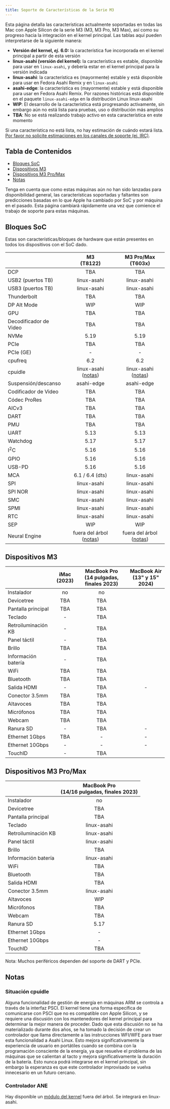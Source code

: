 ```yaml
---
title: Soporte de Características de la Serie M3
---
```


Esta página detalla las características actualmente soportadas en todas las Mac con Apple Silicon de la serie M3 (M3, M3 Pro, M3 Max), así como
su progreso hacia la integración en el kernel principal. Las tablas aquí pueden interpretarse de la siguiente manera:

* **Versión del kernel, *ej.* 6.0:** la característica fue incorporada en el kernel principal a partir de esta versión
* **linux-asahi (versión del kernel):** la característica es estable, disponible para usar en `linux-asahi`, y debería estar en el kernel principal para la versión indicada
* **linux-asahi**: la característica es (mayormente) estable y está disponible para usar en Fedora Asahi Remix y en `linux-asahi`
* **asahi-edge**: la característica es (mayormente) estable y está disponible para usar en Fedora Asahi Remix. Por razones históricas está disponible en el paquete `linux-asahi-edge` en la distribución Linux linux-asahi
* **WIP**: El desarrollo de la característica está progresando activamente, sin embargo aún no está lista para pruebas, uso o distribución más amplios
* **TBA**: No se está realizando trabajo activo en esta característica en este momento

Si una característica no está lista, no hay estimación de cuándo estará lista. [Por favor no solicite estimaciones en los canales de soporte (ej. IRC)](../../project/when-will-asahi-be-done.md).

## Tabla de Contenidos
- [Bloques SoC](#bloques-soc)
- [Dispositivos M3](#dispositivos-m3)
- [Dispositivos M3 Pro/Max](#dispositivos-m3-promax)
- [Notas](#notas)

Tenga en cuenta que como estas máquinas aún no han sido lanzadas para disponibilidad general, las características soportadas y faltantes son predicciones basadas en lo que Apple ha cambiado
por SoC y por máquina en el pasado. Esta página cambiará rápidamente una vez que comience el trabajo de soporte para estas máquinas.

## Bloques SoC
Estas son características/bloques de hardware que están presentes en todos los dispositivos con el SoC dado.

|                  | M3<br>(T8122)        | M3 Pro/Max<br>(T603x)       |
|------------------|:--------------------:|:---------------------------:|
| DCP              | TBA                  | TBA                         |
| USB2 (puertos TB)| linux-asahi          | linux-asahi                 |
| USB3 (puertos TB)| linux-asahi          | linux-asahi                 |
| Thunderbolt      | TBA                  | TBA                         |
| DP Alt Mode      | WIP                  | WIP                         |
| GPU              | TBA                  | TBA                         |
| Decodificador de Video | TBA            | TBA                         |
| NVMe             | 5.19                 | 5.19                        |
| PCIe             | TBA                  | TBA                         |
| PCIe (GE)        | -                    | -                           |
| cpufreq          | 6.2                  | 6.2                         |
| cpuidle          | linux-asahi ([notas](#situación-cpuidle)) | linux-asahi ([notas](#situación-cpuidle)) |
| Suspensión/descanso | asahi-edge       | asahi-edge                  |
| Codificador de Video | TBA              | TBA                         |
| Códec ProRes     | TBA                  | TBA                         |
| AICv3            | TBA                  | TBA                         |
| DART             | TBA                  | TBA                         |
| PMU              | TBA                  | TBA                         |
| UART             | 5.13                 | 5.13                        |
| Watchdog         | 5.17                 | 5.17                        |
| I<sup>2</sup>C   | 5.16                 | 5.16                        |
| GPIO             | 5.16                 | 5.16                        |
| USB-PD           | 5.16                 | 5.16                        |
| MCA              | 6.1 / 6.4 (dts)      | linux-asahi                 |
| SPI              | linux-asahi          | linux-asahi                 |
| SPI NOR          | linux-asahi          | linux-asahi                 |
| SMC              | linux-asahi          | linux-asahi                 |
| SPMI             | linux-asahi          | linux-asahi                 |
| RTC              | linux-asahi          | linux-asahi                 |
| SEP              | WIP                  | WIP                         |
| Neural Engine    | fuera del árbol ([notas](#controlador-ane)) | fuera del árbol ([notas](#controlador-ane)) |

## Dispositivos M3
|                    | iMac<br>(2023)     | MacBook Pro<br>(14 pulgadas, finales 2023) | MacBook Air<br>(13" y 15" 2024) |
|--------------------|:------------------:|:-----------------------------------:|:------------------------------:|
| Instalador         | no                 | no                                  |                                |
| Devicetree         | TBA                | TBA                                 |                                |
| Pantalla principal | TBA                | TBA                                 |                                |
| Teclado            | -                  | TBA                                 |                                |
| Retroiluminación KB| -                  | TBA                                 |                                |
| Panel táctil       | -                  | TBA                                 |                                |
| Brillo             | TBA                | TBA                                 |                                |
| Información batería| -                  | TBA                                 |                                |
| WiFi               | TBA                | TBA                                 |                                |
| Bluetooth          | TBA                | TBA                                 |                                |
| Salida HDMI        | -                  | TBA                                 | -                              |
| Conector 3.5mm     | TBA                | TBA                                 |                                |
| Altavoces          | TBA                | TBA                                 |                                |
| Micrófonos         | TBA                | TBA                                 |                                |
| Webcam             | TBA                | TBA                                 |                                |
| Ranura SD          | -                  | TBA                                 | -                              |
| Ethernet 1Gbps     | TBA                | -                                   | -                              |
| Ethernet 10Gbps    | -                  | -                                   | -                              |
| TouchID            | -                  | TBA                                 |                                |

## Dispositivos M3 Pro/Max
|                    | MacBook Pro<br>(14/16 pulgadas, finales 2023) |
|--------------------|:---------------------------------:|
| Instalador         | no                                |
| Devicetree         | TBA                               |
| Pantalla principal | TBA                               |
| Teclado            | linux-asahi                       |
| Retroiluminación KB| linux-asahi                       |
| Panel táctil       | linux-asahi                       |
| Brillo             | TBA                               |
| Información batería| linux-asahi                       |
| WiFi               | TBA                               |
| Bluetooth          | TBA                               |
| Salida HDMI        | TBA                               |
| Conector 3.5mm     | linux-asahi                       |
| Altavoces          | WIP                               |
| Micrófonos         | TBA                               |
| Webcam             | TBA                               |
| Ranura SD          | 5.17                              |
| Ethernet 1Gbps     | -                                 |
| Ethernet 10Gbps    | -                                 |
| TouchID            | TBA                               |

Nota: Muchos periféricos dependen del soporte de DART y PCIe.

## Notas

### Situación cpuidle
Alguna funcionalidad de gestión de energía en máquinas ARM se controla a través de la interfaz PSCI. El
kernel tiene una forma específica de comunicarse con PSCI que no es compatible con Apple Silicon, y se
requiere una discusión con los mantenedores del kernel principal para determinar la mejor manera de proceder. Dado
que esta discusión no se ha materializado durante dos años, se ha tomado la
decisión de crear un controlador que llama directamente a las instrucciones WFI/WFE para traer
esta funcionalidad a Asahi Linux. Esto mejora significativamente la experiencia de usuario en portátiles cuando se combina con
la programación consciente de la energía, ya que resuelve el problema de las máquinas que se calientan al tacto
y mejora significativamente la duración de la batería. Esto nunca podrá integrarse en el kernel principal, sin embargo la esperanza es
que este controlador improvisado se vuelva innecesario en un futuro cercano.

### Controlador ANE
Hay disponible un [módulo del kernel](https://github.com/eiln/ane/tree/main) fuera del árbol. Se integrará en linux-asahi. 